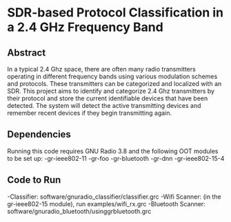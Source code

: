 # SDR-based Protocol Classification in a 2.4 GHz Frequency Band

## Abstract
In a typical 2.4 Ghz space, there are often many radio transmitters operating in different frequency bands using various modulation schemes and protocols. These transmitters can be categorized and localized with an SDR. This project aims to identify and categorize 2.4 Ghz transmitters by their protocol and store the current identifiable devices that have been detected. The system will detect the active transmitting devices and remember recent devices if they begin transmitting again.

## Dependencies
Running this code requires GNU Radio 3.8 and the following OOT modules to be set up:
  -gr-ieee802-11
  -gr-foo
  -gr-bluetooth
  -gr-dnn
  -gr-ieee802-15-4
 


## Code to Run


-Classifier: software/gnuradio_classifier/classifier.grc
-Wifi Scanner: (in the gr-ieee802-15 module), run examples/wifi_rx.grc
-Bluetooth Scanner: software/gnuradio_bluetooth/usinggrbluetooth.grc
